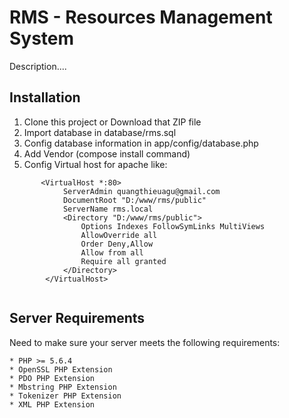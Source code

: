 # RMS - Resources Management System

Description....

## Installation

1. Clone this project or Download that ZIP file
2. Import database in database/rms.sql
3. Config database information in app/config/database.php
4. Add Vendor (compose install command)
5. Config Virtual host for apache like: 
```
       <VirtualHost *:80>        
            ServerAdmin quangthieuagu@gmail.com
            DocumentRoot "D:/www/rms/public"
            ServerName rms.local
            <Directory "D:/www/rms/public">
                Options Indexes FollowSymLinks MultiViews
                AllowOverride all
                Order Deny,Allow
                Allow from all
                Require all granted
            </Directory>
 	    </VirtualHost>
 
```

## Server Requirements
   Need to make sure your server meets the following requirements:

    * PHP >= 5.6.4
    * OpenSSL PHP Extension
    * PDO PHP Extension
    * Mbstring PHP Extension
    * Tokenizer PHP Extension
    * XML PHP Extension


 